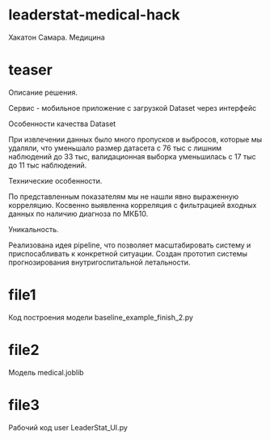 # leaderstat-medical-hack
Хакатон Самара. Медицина
# teaser
Описание решения.

Сервис - мобильное приложение с загрузкой Dataset через интерфейс

Особенности качества Dataset

При извлечении данных было много пропусков и выбросов, которые мы удаляли, что уменьшало размер датасета с 76 тыс с лишним наблюдений до 33 тыс, валидационная выборка уменьшилась с 17 тыс до 11 тыс наблюдений.

Технические особенности.

По представленным показателям мы не нашли явно выраженную корреляцию. Косвенно выявленна корреляция с фильтрацией входных данных по наличию диагноза по МКБ10.

Уникальность.

Реализована идея pipeline, что позволяет масштабировать систему и приспосабливать к конкретной ситуации. Создан прототип системы прогнозирования внутригоспитальной летальности.

# file1
Код построения модели
baseline_example_finish_2.py
# file2
Модель
medical.joblib
# file3
Рабочий код user
LeaderStat_UI.py
